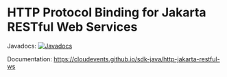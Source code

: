 # HTTP Protocol Binding for Jakarta RESTful Web Services

Javadocs: [![Javadocs](http://www.javadoc.io/badge/io.cloudevents/cloudevents-http-restful-ws.svg?color=green)](http://www.javadoc.io/doc/io.cloudevents/cloudevents-http-restful-ws)

Documentation: https://cloudevents.github.io/sdk-java/http-jakarta-restful-ws
